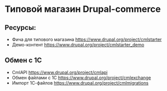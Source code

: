 # Типовой магазин Drupal-commerce

## Ресурсы:
* Фича для типового магазина https://www.drupal.org/project/cmlstarter
* Демо-контент https://www.drupal.org/project/cmlstarter_demo

## Обмен с 1С
* CmlAPI https://www.drupal.org/project/cmlapi
* Обмен файлами с 1С https://www.drupal.org/project/cmlexchange
* Импорт 1С-файлов https://www.drupal.org/project/cmlmigrations
